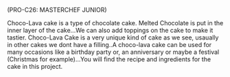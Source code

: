 (PRO-C26: MASTERCHEF JUNIOR)

Choco-Lava cake is a type of chocolate cake. Melted Chocolate is put in the inner layer of the cake...We can also add toppings on the cake to make it tastier. Choco-Lava Cake is a very unique kind of cake as we see, usaually in other cakes we dont have a filling..A choco-lava cake can be used for many occasions like a birthday party or, an anniversary or maybe a festival (Christmas for example)...You will find the recipe and ingredients for the cake in this project.